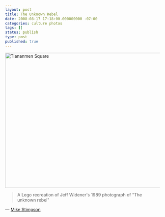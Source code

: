 ```yaml
---
layout: post
title: The Unknown Rebel
date: 2008-08-17 17:18:00.000000000 -07:00
categories: culture photos
tags: []
status: publish
type: post
published: true
---
```

<a data-flickr-embed="true" href="https://www.flickr.com/photos/balakov/2377782949/in/photolist-4C7L2K" title="Tiananmen Square"><img src="https://farm3.staticflickr.com/2071/2377782949_048eb62a2d_z.jpg" width="640" height="441" alt="Tiananmen Square"></a>

> A Lego recreation of Jeff Widener's 1989 photograph of "The unknown rebel"

&mdash; [Mike Stimpson](https://www.flickr.com/photos/balakov/)
